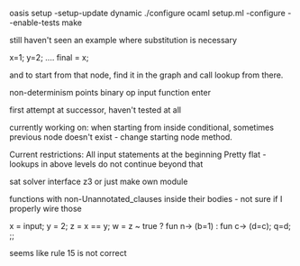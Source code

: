 oasis setup -setup-update dynamic
./configure
ocaml setup.ml -configure --enable-tests
make

still haven't seen an example where substitution is necessary

x=1;
y=2;
....
final = x;

and to start from that node, find it in the graph and call lookup from there.

non-determinism points
binary op
input
function enter

first attempt at successor, haven't tested at all

currently working on: when starting from inside conditional, sometimes previous node doesn't exist - change starting node method.

Current restrictions:
All input statements at the beginning
Pretty flat - lookups in above levels do not continue beyond that



sat solver interface
z3
or just make own module

functions with non-Unannotated_clauses inside their bodies - not sure if I properly wire those

x = input;
y = 2;
z = x == y;
w = z ~ true ? fun n-> (b=1) : fun c-> (d=c);
q=d;
;;

seems like rule 15 is not correct
